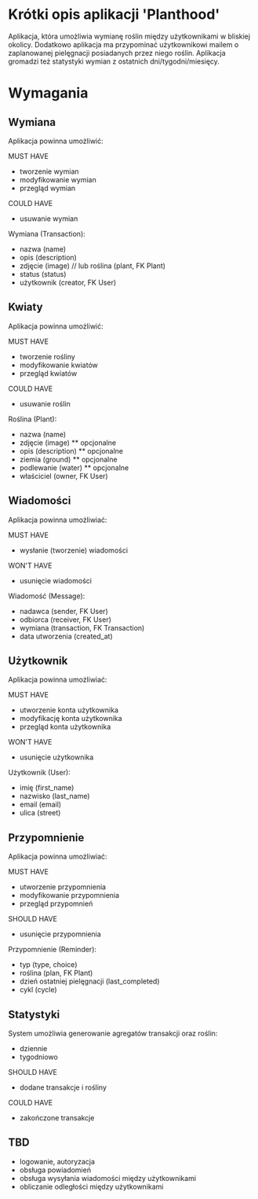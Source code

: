 # Krótki opis aplikacji 'Planthood'

Aplikacja, która umożliwia wymianę roślin między użytkownikami w bliskiej
okolicy. Dodatkowo aplikacja ma przypominać użytkownikowi mailem o zaplanowanej
pielęgnacji posiadanych przez niego roślin. Aplikacja gromadzi też statystyki
wymian z ostatnich dni/tygodni/miesięcy.

# Wymagania

## Wymiana

Aplikacja powinna umożliwić:

MUST HAVE

* tworzenie wymian
* modyfikowanie wymian
* przegląd wymian

COULD HAVE

* usuwanie wymian

Wymiana (Transaction):

* nazwa (name)
* opis (description)
* zdjęcie (image) // lub roślina (plant, FK Plant)
* status (status)
* użytkownik (creator, FK User)

## Kwiaty

Aplikacja powinna umożliwić:

MUST HAVE

* tworzenie rośliny
* modyfikowanie kwiatów
* przegląd kwiatów

COULD HAVE

* usuwanie roślin

Roślina (Plant):

* nazwa (name)
* zdjęcie (image) ** opcjonalne
* opis (description) ** opcjonalne
* ziemia (ground) ** opcjonalne
* podlewanie (water) ** opcjonalne
* właściciel (owner, FK User)

## Wiadomości

Aplikacja powinna umożliwiać:

MUST HAVE

* wysłanie (tworzenie) wiadomości

WON'T HAVE

* usunięcie wiadomości

Wiadomość (Message):

* nadawca (sender, FK User)
* odbiorca (receiver, FK User)
* wymiana (transaction, FK Transaction)
* data utworzenia (created_at)


## Użytkownik

Aplikacja powinna umożliwiać:

MUST HAVE

* utworzenie konta użytkownika
* modyfikację konta użytkownika
* przegląd konta użytkownika

WON'T HAVE

* usunięcie użytkownika

Użytkownik (User):

* imię (first_name)
* nazwisko (last_name)
* email (email)
* ulica (street)


## Przypomnienie

Aplikacja powinna umożliwiać:

MUST HAVE

* utworzenie przypomnienia
* modyfikowanie przypomnienia
* przegląd przypomnień

SHOULD HAVE

* usunięcie przypomnienia

Przypomnienie (Reminder):

* typ (type, choice)
* roślina (plan, FK Plant)
* dzień ostatniej pielęgnacji (last_completed)
* cykl (cycle)

## Statystyki

System umożliwia generowanie agregatów transakcji oraz roślin:

* dziennie
* tygodniowo

SHOULD HAVE

* dodane transakcje i rośliny

COULD HAVE

* zakończone transakcje

## TBD

* logowanie, autoryzacja
* obsługa powiadomień
* obsługa wysyłania wiadomości między użytkownikami
* obliczanie odległości między użytkownikami

